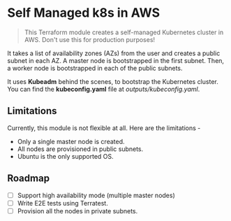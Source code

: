 # Self Managed k8s in AWS

> This Terraform module creates a self-managed Kubernetes cluster in AWS. Don't use this for production purposes!

It takes a list of availability zones (AZs) from the user and creates a public subnet in each AZ. A master node is bootstrapped in the first subnet. Then, a worker node is bootstrapped in each of the public subnets.

It uses **Kubeadm** behind the scenes, to bootstrap the Kubernetes cluster. You can find the **kubeconfig.yaml** file at *outputs/kubeconfig.yaml*.

## Limitations

Currently, this module is not flexible at all. Here are the limitations -

- Only a single master node is created.
- All nodes are provisioned in public subnets.
- Ubuntu is the only supported OS.


## Roadmap

- [ ] Support high availability mode (multiple master nodes)
- [ ] Write E2E tests using Terratest.
- [ ] Provision all the nodes in private subnets.
